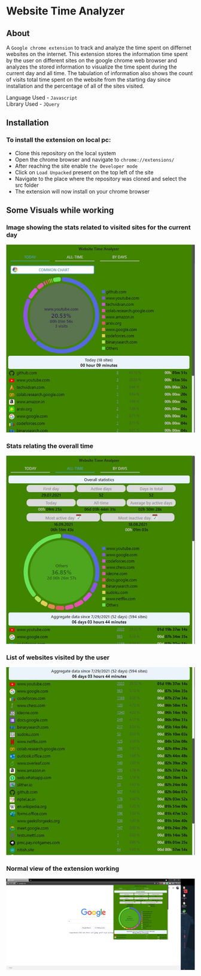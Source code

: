 # Website Time Analyzer
## About
A ```Google chrome extension``` to track and analyze the time spent on differnet websites on the internet. This extension stores the information time spent by the user on different sites on the google chrome web browser and analyzes the stored information to visualize the time spent during the current day and all time. The tabulation of information also shows the count of visits total time spent on the website from the starting day since installation and the percentage of all of the sites visited.

Language Used  - ```Javascript```  
Library  Used  - ```JQuery```

## Installation

### To install the extension on local pc:  
- Clone this repository on the local system
- Open the chrome browser and navigate to ```chrome://extensions/```
- After reaching the site enable ```the Developer mode```
- Click on ```Load Unpacked``` present on the top left of the site
- Navigate to the place where the repository was cloned and select the src folder
- The extension will now install on your chrome browser
  
  
  
## Some Visuals while working

### Image showing the stats related to visited sites for the current day
![](images/normal.JPG)
  
### Stats relating the overall time
![](images/all.JPG)

### List of websites visited by the user
![](images/list.JPG)

### Normal view of the extension working 
![](images/desktop.JPG)


